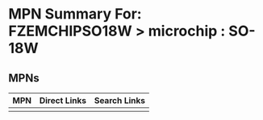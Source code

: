 



# MPN Summary For: FZEMCHIPSO18W > microchip : SO-18W

## MPNs
  

|MPN|Direct Links|Search Links|
| :--- | :--- | :--- |
||||

